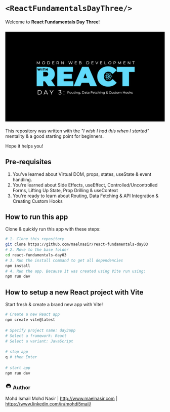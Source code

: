 # `<ReactFundamentalsDayThree/>`

Welcome to **React Fundamentals Day Three**!

### <img src='./src/assets/Modern Web Development with React - Day 3.png'>

This repository was written with the *"I wish I had this when I started"* mentality & a good starting point for beginners.

Hope it helps you!

## Pre-requisites
1) You've learned about Virtual DOM, props, states, useState & event handling.
2) You're learned about Side Effects, useEffect, Controlled/Uncontrolled Forms, Lifting Up State, Prop Drilling & useContext
3) You're ready to learn about Routing, Data Fetching & API Integration & Creating Custom Hooks

## How to run this app
Clone & quickly run this app with these steps:
```bash
# 1. Clone this repository
git clone https://github.com/maelnasir/react-fundamentals-day03
# 2. Move to the base folder 
cd react-fundamentals-day03
# 3. Run the install command to get all dependencies
npm install
# 4. Run the app. Because it was created using Vite run using:
npm run dev
```

## How to setup a new React project with Vite
Start fresh & create a brand new app with Vite!
```bash
# Create a new React app
npm create vite@latest

# Specify project name: day3app
# Select a framework: React
# Select a variant: JavaScript

# stop app
q # then Enter

# start app
npm run dev
```

### <img src='./src/assets/maelnasir_eyesfront.png' width=20 height=20> Author
Mohd Ismail Mohd Nasir | http://www.maelnasir.com | https://www.linkedin.com/in/mohdi5mail/ 
